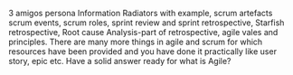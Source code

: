 
3 amigos
persona
 Information Radiators with example, scrum artefacts
scrum events, scrum roles, sprint review and sprint retrospective, Starfish retrospective, Root cause Analysis-part of retrospective, agile vales and principles. There are many more things in agile and scrum for which resources have been provided and you have done it practically like user story, epic etc. Have a solid answer ready for what is Agile?
